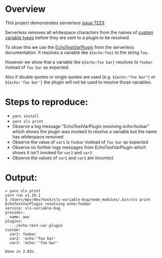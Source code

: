 # Overview
This project demonstrates serverless [issue 7223](https://github.com/serverless/serverless/issues/7223). 

Serverless removes all whitespace characters from the names of [custom variable types](https://serverless.com/framework/docs/providers/aws/guide/plugins#custom-variable-types) before they are sent to a plugin to be resolved.

To show this we use the [EchoTestVarPlugin](https://serverless.com/framework/docs/providers/aws/guide/plugins#custom-variable-types) from the serverless documentation. It resolves a variable like `${echo:foo}` to the string `foo`.

However we show that a variable like `${echo:foo bar}` resolves to `foobar` instead of `foo bar` as expected.

Also if double quotes or single quotes are used (e.g. `${echo:"foo bar"}` or `${echo:'foo bar'}` the plugin will not be used to resolve those variables.

# Steps to reproduce:
- `yarn install`
- `yarn sls print`
- Observe a log message "EchoTestVarPlugin resolving echo:foobar" which shows the plugin was invoked to resolve a variable but the name has whitespace removed
- Observe the value of `var1` is `foobar` instead of `foo bar` as expected
- Observe no further logs messages from EchoTestVarPlugin which shows it isn't invoked for `var2` and `var3`
- Observe the values of `var2` and `var3` are incorrect


# Output:
```
> yarn sls print                                                     
yarn run v1.19.1
$ /Users/mpv/dev/hack/sls-variable-bug/node_modules/.bin/sls print
EchoTestVarPlugin resolving echo:foobar
service: sls-variable-bug
provider:
  name: aws
plugins:
  - ./echo-test-var-plugin
custom:
  var1: foobar
  var2: 'echo:"foo bar'
  var3: 'echo:''foo bar'

Done in 2.83s.
```



